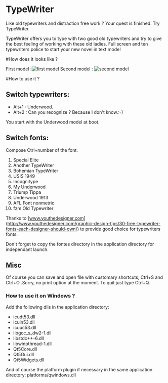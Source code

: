# TypeWriter
Like old typewriters and distraction free work ? Your quest is finished. Try TypeWriter.

TypeWriter offers you to type with two good old typewriters and try to give the best feeling of working with these old ladies. Full screen and ten typewriters police to start your new novel in text mode!


#How does it looks like ?

First model :![first model](http://i.imgur.com/CM8a3gW.png)
Second model : ![second model](http://i.imgur.com/rKLhZBU.jpg)

#How to use it ?

## Switch typewriters:
+ Alt+1 : Underwood.
+ Alt+2 : Can you recognize ? Because I don't know.:-)

You start with the Underwood model at boot.


## Switch fonts:
Compose Ctrl+number of the font.

1. Special Elite
2. Another TypeWriter
3. Bohemian TypeWriter
4. USIS 1949
5. Incognitype
6. My Underwood
7. Triump Tippa
8. Underwood 1913
9. AFL Font nonmetric
0. fzm Old Typewriter


Thanks to [www.youthedesigner.com] (http://www.youthedesigner.com/graphic-design-tips/30-free-typewriter-fonts-each-designer-should-own/) to provide good choice for typewriters fonts.

Don't forget to copy the fontes directory in the application directory for independant launch.

## Misc
Of course you can save and open file with customary shortcuts, Ctrl+S and Ctrl+O
.Sorry, no print option at the moment.
To quit just type Ctrl+Q.

### How to use it on Windows ?
Add the following dlls in the application directory:

+ icudt53.dll
+ icuin53.dll
+ icuuc53.dll
+ libgcc_s_dw2-1.dll
+ libstdc++-6.dll
+ libwinpthread-1.dll
+ Qt5Core.dll
+ Qt5Gui.dll
+ Qt5Widgets.dll

And of course the platform plugin if necessary in the same application directory:
platforms/qwindows.dll
